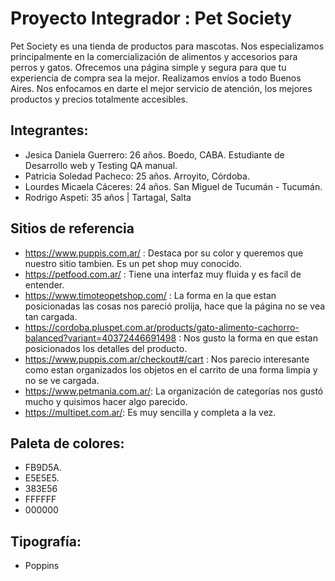 # Proyecto Integrador : Pet Society
Pet Society es una tienda de productos para mascotas. Nos especializamos principalmente en la comercialización de alimentos y accesorios para perros y gatos.
Ofrecemos una página simple y segura para que tu experiencia de compra sea la mejor. 
Realizamos envíos a todo Buenos Aires.
Nos enfocamos en darte el mejor servicio de atención, los mejores productos y precios totalmente accesibles.

## Integrantes:
- Jesica Daniela Guerrero: 26 años. Boedo, CABA. Estudiante de Desarrollo web y Testing QA manual.
- Patricia Soledad Pacheco: 25 años. Arroyito, Córdoba.
- Lourdes Micaela Cáceres:  24 años. San Miguel de Tucumán - Tucumán.
- Rodrigo Aspeti: 35 años | Tartagal, Salta

## Sitios de referencia
- https://www.puppis.com.ar/ : Destaca por su color y queremos que nuestro sitio tambien. Es un pet shop muy conocido.
- https://petfood.com.ar/ : Tiene una interfaz muy fluida y es facil de entender.
- https://www.timoteopetshop.com/ : La forma en la que estan posicionadas las cosas nos pareció prolija, hace que la página no se vea tan cargada.
- https://cordoba.pluspet.com.ar/products/gato-alimento-cachorro-balanced?variant=40372446691498 : Nos gusto la forma en que estan posicionados los detalles del producto.
- https://www.puppis.com.ar/checkout#/cart : Nos parecio interesante como estan organizados los objetos en el carrito de una forma limpia y no se ve cargada.
- https://www.petmania.com.ar/: La organización de categorías nos gustó mucho y quisimos hacer algo parecido.
- https://multipet.com.ar/: Es muy sencilla y completa a la vez. 

## Paleta de colores:

- FB9D5A.
- E5E5E5.
- 383E56
- FFFFFF
- 000000

## Tipografía:
- Poppins
